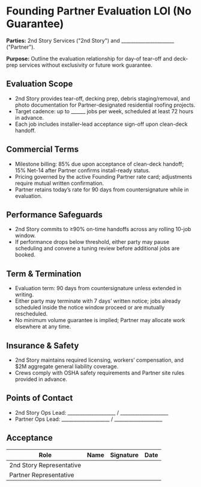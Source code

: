 # Founding Partner Evaluation LOI (No Guarantee)

**Parties:** 2nd Story Services ("2nd Story") and ______________________ ("Partner").

**Purpose:** Outline the evaluation relationship for day-of tear-off and deck-prep services without exclusivity or future work guarantee.

## Evaluation Scope
- 2nd Story provides tear-off, decking prep, debris staging/removal, and photo documentation for Partner-designated residential roofing projects.
- Target cadence: up to ______ jobs per week, scheduled at least 72 hours in advance.
- Each job includes installer-lead acceptance sign-off upon clean-deck handoff.

## Commercial Terms
- Milestone billing: 85% due upon acceptance of clean-deck handoff; 15% Net-14 after Partner confirms install-ready status.
- Pricing governed by the active Founding Partner rate card; adjustments require mutual written confirmation.
- Partner retains today’s rate for 90 days from countersignature while in evaluation.

## Performance Safeguards
- 2nd Story commits to ≥90% on-time handoffs across any rolling 10-job window.
- If performance drops below threshold, either party may pause scheduling and convene a tuning review before additional jobs are booked.

## Term & Termination
- Evaluation term: 90 days from countersignature unless extended in writing.
- Either party may terminate with 7 days’ written notice; jobs already scheduled inside the notice window proceed or are mutually rescheduled.
- No minimum volume guarantee is implied; Partner may allocate work elsewhere at any time.

## Insurance & Safety
- 2nd Story maintains required licensing, workers’ compensation, and $2M aggregate general liability coverage.
- Crews comply with OSHA safety requirements and Partner site rules provided in advance.

## Points of Contact
- 2nd Story Ops Lead: ____________________ / ____________________
- Partner Ops Lead: ____________________ / ____________________

## Acceptance

| Role | Name | Signature | Date |
| --- | --- | --- | --- |
| 2nd Story Representative | | | |
| Partner Representative | | | |
